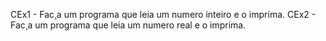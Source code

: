CEx1 - Fac¸a um programa que leia um numero inteiro e o imprima.
CEx2 - Fac¸a um programa que leia um numero real e o imprima.
